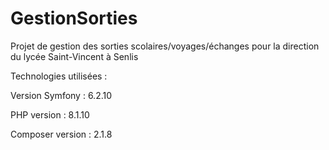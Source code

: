 # GestionSorties
Projet de gestion des sorties scolaires/voyages/échanges pour la direction du lycée Saint-Vincent à Senlis

Technologies utilisées :

Version Symfony : 6.2.10

PHP version : 8.1.10

Composer version : 2.1.8
